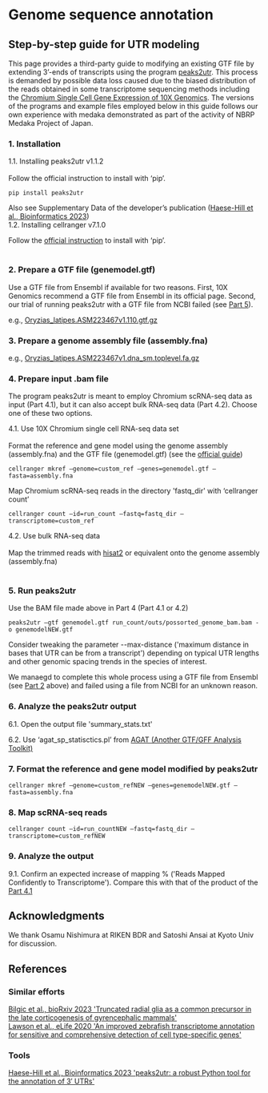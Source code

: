 # Genome sequence annotation


## Step-by-step guide for UTR modeling

This page provides a third-party guide to modifying an existing GTF file by extending 3’-ends of transcripts using the program [peaks2utr](https://github.com/haessar/peaks2utr). This process is demanded by possible data loss caused due to the biased distribution of the reads obtained in some transcriptome sequencing methods including the [Chromium Single Cell Gene Expression of 10X Genomics](https://www.10xgenomics.com/products/single-cell-gene-expression). The versions of the programs and example files employed below in this guide follows our own experience with medaka demonstrated as part of the activity of NBRP Medaka Project of Japan. <br>


### 1. Installation

1.1. Installing peaks2utr v1.1.2<br>
<br>
Follow the official instruction to install with ‘pip’.
```
pip install peaks2utr
```
Also see Supplementary Data of the developer’s publication ([Haese-Hill et al., Bioinformatics 2023](https://academic.oup.com/bioinformatics/article/39/3/btad112/7067741))
<br>
1.2. Installing cellranger v7.1.0<br>

Follow the [official instruction](https://support.10xgenomics.com/single-cell-gene-expression/software/pipelines/latest/installation) to install with ‘pip’.<br>
<br>
### 2. Prepare a GTF file (genemodel.gtf)

Use a GTF file from Ensembl if available for two reasons. First, 10X Genomics recommend a GTF file from Ensembl in its official page. Second, our trial of running peaks2utr with a GTF file from NCBI failed (see [Part 5](https://github.com/Squalomix/utr-modeling/tree/main#5-run-peaks2utr)).

e.g., [Oryzias_latipes.ASM223467v1.110.gtf.gz](https://ftp.ensembl.org/pub/release-110/gtf/oryzias_latipes/)

### 3. Prepare a genome assembly file (assembly.fna)

e.g., [Oryzias_latipes.ASM223467v1.dna_sm.toplevel.fa.gz](https://ftp.ensembl.org/pub/release-110/fasta/oryzias_latipes/dna/Oryzias_latipes.ASM223467v1.dna_rm.toplevel.fa.gz)

### 4. Prepare input .bam file

The program peaks2utr is meant to employ Chromium scRNA-seq data as input (Part 4.1), but it can also accept bulk RNA-seq data (Part 4.2). Choose one of these two options.

4.1. Use 10X Chromium single cell RNA-seq data set <br>
<br>
Format the reference and gene model using the genome assembly (assembly.fna) and the GTF file (genemodel.gtf) (see the [official guide](https://support.10xgenomics.com/single-cell-gene-expression/software/pipelines/latest/advanced/references))

```
cellranger mkref –genome=custom_ref –genes=genemodel.gtf –fasta=assembly.fna
```
Map Chromium scRNA-seq reads in the directory 'fastq_dir' with ‘cellranger count’
```
cellranger count –id=run_count –fastq=fastq_dir –transcriptome=custom_ref
```
4.2. Use bulk RNA-seq data<br>
<br>
Map the trimmed reads with [hisat2](http://daehwankimlab.github.io/hisat2/) or equivalent onto the genome assembly (assembly.fna)
<br><br>

### 5. Run peaks2utr 
Use the BAM file made above in Part 4 (Part 4.1 or 4.2)
```
peaks2utr –gtf genemodel.gtf run_count/outs/possorted_genome_bam.bam -o genemodelNEW.gtf
```
Consider tweaking the parameter --max-distance ('maximum distance in bases that UTR can be from a transcript') depending on typical UTR lengths and other genomic spacing trends in the species of interest. 

We manaegd to complete this whole process using a GTF file from Ensembl (see [Part 2](https://github.com/Squalomix/utr-modeling/blob/main/README.md#2-prepare-a-gtf-file-genemodelgtf) above) and failed using a file from NCBI for an unknown reason.

### 6. Analyze the peaks2utr output<br>

 6.1. Open the output file 'summary_stats.txt'

 6.2. Use ‘agat_sp_statisctics.pl’ from [AGAT (Another GTF/GFF Analysis Toolkit)](https://agat.readthedocs.io/en/latest/index.html)


### 7. Format the reference and gene model modified by peaks2utr

```
cellranger mkref –genome=custom_refNEW –genes=genemodelNEW.gtf –fasta=assembly.fna
```

### 8. Map scRNA-seq reads

```
cellranger count –id=run_countNEW –fastq=fastq_dir –transcriptome=custom_refNEW
```

### 9. Analyze the output 

9.1. Confirm an expected increase of mapping % ('Reads Mapped Confidently to Transcriptome'). Compare this with that of the product of the [Part 4.1](https://github.com/Squalomix/utr-modeling/blob/main/README.md#4-prepare-input-bam-file)



## Acknowledgments

We thank Osamu Nishimura at RIKEN BDR and Satoshi Ansai at Kyoto Univ for discussion.

## References
### Similar efforts
[Bilgic et al., bioRxiv 2023 'Truncated radial glia as a common precursor in the late corticogenesis of gyrencephalic mammals'](https://www.biorxiv.org/content/10.1101/2022.05.05.490846v3)<br>
[Lawson et al., eLife 2020 'An improved zebrafish transcriptome annotation for sensitive and comprehensive detection of cell type-specific genes'](https://elifesciences.org/articles/55792)<br>

### Tools 
[Haese-Hill et al., Bioinformatics 2023 'peaks2utr: a robust Python tool for the annotation of 3′ UTRs'](https://academic.oup.com/bioinformatics/article/39/3/btad112/7067741)<br>

